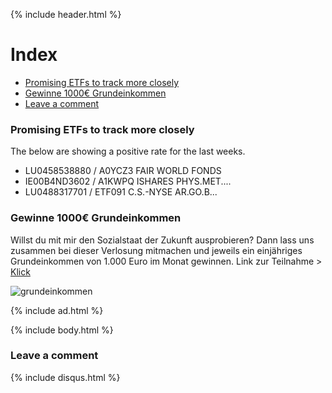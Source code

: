 {% include header.html %}

# Index

- [Promising ETFs to track more closely]()
- [Gewinne 1000€ Grundeinkommen](https://orzanna.de/#gewinne-1000-grundeinkommen)
- [Leave a comment](https://orzanna.de/#leave-a-comment)

### Promising ETFs to track more closely

The below are showing a positive rate for the last weeks.

- LU0458538880 / A0YCZ3 FAIR WORLD FONDS
- IE00B4ND3602 / A1KWPQ ISHARES PHYS.MET....
- LU0488317701 / ETF091 C.S.-NYSE AR.GO.B...	

### Gewinne 1000€ Grundeinkommen
Willst du mit mir den Sozialstaat der Zukunft ausprobieren? Dann lass uns zusammen bei dieser Verlosung mitmachen und jeweils ein einjähriges Grundeinkommen von 1.000 Euro im Monat gewinnen. Link zur Teilnahme > [Klick](www.meinbge.de/fuer-dich/f17431bcf77ddfa8fd0d)

![grundeinkommen](https://www.mein-grundeinkommen.de/assets/campaigns/referral/fuer-alle-ba03fa67b0d39921a3ada05c78371db77b2712694ff7ac5e74080cd411391676.png)

{% include ad.html %}

{% include body.html %}

### Leave a comment

{% include disqus.html %}
